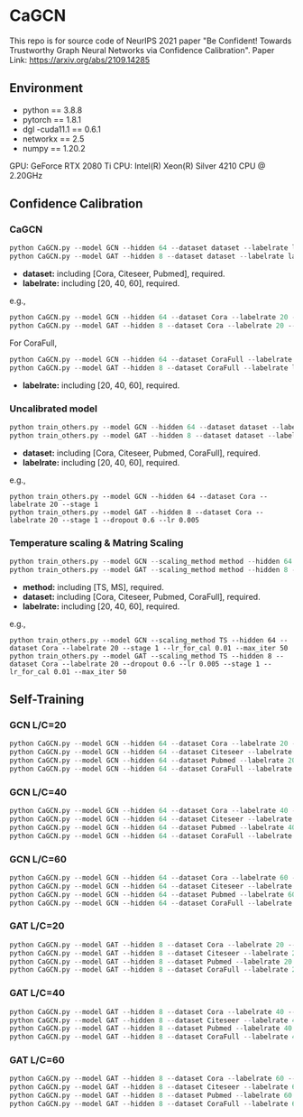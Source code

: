 # CaGCN

This repo is for source code of NeurIPS 2021 paper "Be Confident! Towards Trustworthy Graph Neural
Networks via Confidence Calibration".
Paper Link: https://arxiv.org/abs/2109.14285

## Environment

- python == 3.8.8
- pytorch == 1.8.1
- dgl -cuda11.1 == 0.6.1
- networkx == 2.5
- numpy == 1.20.2

GPU: GeForce RTX 2080 Ti
CPU: Intel(R) Xeon(R) Silver 4210 CPU @ 2.20GHz



## Confidence Calibration

### CaGCN

```python
python CaGCN.py --model GCN --hidden 64 --dataset dataset --labelrate labelrate --stage 1 --lr_for_cal 0.01 --l2_for_cal 5e-3
python CaGCN.py --model GAT --hidden 8 --dataset dataset --labelrate labelrate --dropout 0.6 --lr 0.005 --stage 1 --lr_for_cal 0.01 --l2_for_cal 5e-3
```

- **dataset:**  including [Cora, Citeseer, Pubmed], required.
- **labelrate:** including [20, 40, 60], required.

e.g.,

```python
python CaGCN.py --model GCN --hidden 64 --dataset Cora --labelrate 20 --stage 1 --lr_for_cal 0.01 --l2_for_cal 5e-3
python CaGCN.py --model GAT --hidden 8 --dataset Cora --labelrate 20 --dropout 0.6 --lr 0.005 --stage 1 --lr_for_cal 0.01 --l2_for_cal 5e-3
```

For CoraFull,

```python
python CaGCN.py --model GCN --hidden 64 --dataset CoraFull --labelrate labelrate --stage 1 --lr_for_cal 0.01 --l2_for_cal 0.03
python CaGCN.py --model GAT --hidden 8 --dataset CoraFull --labelrate labelrate --dropout 0.6 --lr 0.005 --stage 1 --lr_for_cal 0.01 --l2_for_cal 0.03
```

- **labelrate:** including [20, 40, 60], required.

### Uncalibrated model

```python
python train_others.py --model GCN --hidden 64 --dataset dataset --labelrate labelrate --stage 1 
python train_others.py --model GAT --hidden 8 --dataset dataset --labelrate labelrate --stage 1 --dropout 0.6 --lr 0.005
```

- **dataset:**  including [Cora, Citeseer, Pubmed, CoraFull], required.
- **labelrate:** including [20, 40, 60], required.

e.g.,

```
python train_others.py --model GCN --hidden 64 --dataset Cora --labelrate 20 --stage 1
python train_others.py --model GAT --hidden 8 --dataset Cora --labelrate 20 --stage 1 --dropout 0.6 --lr 0.005
```



### Temperature scaling & Matring Scaling

```python
python train_others.py --model GCN --scaling_method method --hidden 64 --dataset dataset --labelrate labelrate --stage 1 --lr_for_cal 0.01 --max_iter 50
python train_others.py --model GAT --scaling_method method --hidden 8 --dataset dataset --labelrate labelrate --dropout 0.6 --lr 0.005 --stage 1 --lr_for_cal 0.01 --max_iter 50
```

- **method:** including [TS, MS], required.
- **dataset:**  including [Cora, Citeseer, Pubmed, CoraFull], required.
- **labelrate:** including [20, 40, 60], required.

e.g.,

```
python train_others.py --model GCN --scaling_method TS --hidden 64 --dataset Cora --labelrate 20 --stage 1 --lr_for_cal 0.01 --max_iter 50
python train_others.py --model GAT --scaling_method TS --hidden 8 --dataset Cora --labelrate 20 --dropout 0.6 --lr 0.005 --stage 1 --lr_for_cal 0.01 --max_iter 50
```

## Self-Training

### GCN L/C=20

```python
python CaGCN.py --model GCN --hidden 64 --dataset Cora --labelrate 20 --stage 4 --lr_for_cal 0.001 --l2_for_cal 5e-3 --epoch_for_st 200 --threshold 0.8
python CaGCN.py --model GCN --hidden 64 --dataset Citeseer --labelrate 20 --stage 5 --lr_for_cal 0.001 --l2_for_cal 5e-3 --epoch_for_st 150 --threshold 0.9
python CaGCN.py --model GCN --hidden 64 --dataset Pubmed --labelrate 20 --stage 6 --lr_for_cal 0.001 --l2_for_cal 5e-3 --epoch_for_st 100 --threshold 0.8
python CaGCN.py --model GCN --hidden 64 --dataset CoraFull --labelrate 20 --stage 4 --lr_for_cal 0.001 --l2_for_cal 0.03 --epoch_for_st 500 --threshold 0.85
```

### GCN L/C=40

```python
python CaGCN.py --model GCN --hidden 64 --dataset Cora --labelrate 40 --stage 2 --lr_for_cal 0.001 --l2_for_cal 5e-3 --epoch_for_st 200 --threshold 0.8
python CaGCN.py --model GCN --hidden 64 --dataset Citeseer --labelrate 40 --stage 2 --lr_for_cal 0.001 --l2_for_cal 5e-3 --epoch_for_st 150 --threshold 0.85
python CaGCN.py --model GCN --hidden 64 --dataset Pubmed --labelrate 40 --stage 4 --lr_for_cal 0.001 --l2_for_cal 5e-3 --epoch_for_st 100 --threshold 0.8
python CaGCN.py --model GCN --hidden 64 --dataset CoraFull --labelrate 40 --stage 4 --lr_for_cal 0.001 --l2_for_cal 0.03 --epoch_for_st 500 --threshold 0.99
```

### GCN L/C=60

```python
python CaGCN.py --model GCN --hidden 64 --dataset Cora --labelrate 60 --stage 4 --lr_for_cal 0.001 --l2_for_cal 5e-3 --epoch_for_st 200 --threshold 0.8
python CaGCN.py --model GCN --hidden 64 --dataset Citeseer --labelrate 60 --stage 2 --lr_for_cal 0.001 --l2_for_cal 5e-3 --epoch_for_st 150 --threshold 0.8
python CaGCN.py --model GCN --hidden 64 --dataset Pubmed --labelrate 60 --stage 3 --lr_for_cal 0.001 --l2_for_cal 5e-3 --epoch_for_st 100 --threshold 0.6
python CaGCN.py --model GCN --hidden 64 --dataset CoraFull --labelrate 60 --stage 5 --lr_for_cal 0.001 --l2_for_cal 0.03 --epoch_for_st 500 --threshold 0.9
```

### GAT L/C=20

```python
python CaGCN.py --model GAT --hidden 8 --dataset Cora --labelrate 20 --dropout 0.6 --lr 0.005 --stage 6 --lr_for_cal 0.001 --l2_for_cal 5e-3 --epoch_for_st 200 --threshold 0.8
python CaGCN.py --model GAT --hidden 8 --dataset Citeseer --labelrate 20 --dropout 0.6 --lr 0.005 --stage 3 --lr_for_cal 0.001 --l2_for_cal 5e-3 --epoch_for_st 150 --threshold 0.7
python CaGCN.py --model GAT --hidden 8 --dataset Pubmed --labelrate 20 --dropout 0.6 --lr 0.005 --weight_decay 1e-3 --stage 2 --lr_for_cal 0.001 --l2_for_cal 5e-3 --epoch_for_st 100 --threshold 0.8 
python CaGCN.py --model GAT --hidden 8 --dataset CoraFull --labelrate 20 --dropout 0.6 --lr 0.005 --stage 5 --lr_for_cal 0.001 --l2_for_cal 0.03 --epoch_for_st 500 --threshold 0.95
```

### GAT L/C=40

```python
python CaGCN.py --model GAT --hidden 8 --dataset Cora --labelrate 40 --dropout 0.6 --lr 0.005 --stage 4 --lr_for_cal 0.001 --l2_for_cal 5e-3 --epoch_for_st 200 --threshold 0.9
python CaGCN.py --model GAT --hidden 8 --dataset Citeseer --labelrate 40 --dropout 0.6 --lr 0.005 --stage 2 --lr_for_cal 0.001 --l2_for_cal 5e-3 --epoch_for_st 150 --threshold 0.8
python CaGCN.py --model GAT --hidden 8 --dataset Pubmed --labelrate 40 --dropout 0.6 --lr 0.005 --weight_decay 1e-3 --stage 2 --lr_for_cal 0.001 --l2_for_cal 5e-3 --epoch_for_st 100 --threshold 0.8 
python CaGCN.py --model GAT --hidden 8 --dataset CoraFull --labelrate 40 --dropout 0.6 --lr 0.005 --stage 2 --lr_for_cal 0.001 --l2_for_cal 0.03 --epoch_for_st 500 --threshold 0.95
```

### GAT L/C=60

```PYTHON
python CaGCN.py --model GAT --hidden 8 --dataset Cora --labelrate 60 --dropout 0.6 --lr 0.005 --stage 2 --lr_for_cal 0.001 --l2_for_cal 5e-3 --epoch_for_st 200 --threshold 0.8
python CaGCN.py --model GAT --hidden 8 --dataset Citeseer --labelrate 60 --dropout 0.6 --lr 0.005 --stage 6 --lr_for_cal 0.001 --l2_for_cal 5e-3 --epoch_for_st 150 --threshold 0.8
python CaGCN.py --model GAT --hidden 8 --dataset Pubmed --labelrate 60 --dropout 0.6 --lr 0.005 --weight_decay 1e-3 --stage 3 --lr_for_cal 0.001 --l2_for_cal 5e-3 --epoch_for_st 100 --threshold 0.85 
python CaGCN.py --model GAT --hidden 8 --dataset CoraFull --labelrate 60 --dropout 0.6 --lr 0.005 --stage 2 --lr_for_cal 0.001 --l2_for_cal 0.03 --epoch_for_st 500 --threshold 0.95
```


